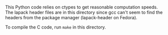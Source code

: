 This Python code relies on ctypes to get reasonable computation speeds.  The
lapack header files are in this directory since gcc can't seem to find the
headers from the package manager (lapack-header on Fedora).

To compile the C code, run `make` in this directory.
